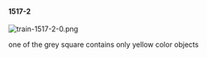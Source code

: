 #### 1517-2
![train-1517-2-0.png](https://github.com/lil-lab/nlvr/raw/master/nlvr/train/images/8/train-1517-2-0.png "train-1517-2-0.png")

one of the grey square contains only yellow color objects